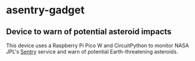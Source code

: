 # asentry-gadget

## Device to warn of potential asteroid impacts

This device uses a Raspberry Pi Pico W and CircuitPython to monitor NASA JPL's [Sentry](https://cneos.jpl.nasa.gov/sentry/) service and warn of potential Earth-threatening asteroids.
